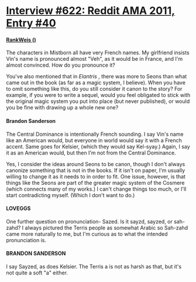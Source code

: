 # [Interview #622: Reddit AMA 2011, Entry #40](https://www.theoryland.com/intvmain.php?i=622#40)

#### [RankWeis ()](http://www.reddit.com/r/Fantasy/comments/k0fp8/iama_professional_fantasy_novelist_named_brandon/c2gk60u)

The characters in Mistborn all have very French names. My girlfriend insists Vin's name is pronounced almost "Veh", as it would be in France, and I'm almost convinced. How do you pronounce it?

You've also mentioned that in
*Elantris*
, there was more to Seons than what came out in the book (as far as a magic system, I believe). When you have to omit something like this, do you still consider it canon to the story? For example, if you were to write a sequel, would you feel obligated to stick with the original magic system you put into place (but never published), or would you be fine with drawing up a whole new one?

#### Brandon Sanderson

The Central Dominance is intentionally French sounding. I say Vin's name like an American would, but everyone in world would say it with a French accent. Same goes for Kelsier, (which they would say Kel-syay.) Again, I say it as an American would, but then I'm not from the Central Dominance.

Yes, I consider the ideas around Seons to be canon, though I don't always canonize something that is not in the books. If it isn't on paper, I'm usually willing to change it as it needs to in order to fit. One issue, however, is that things like the Seons are part of the greater magic system of the Cosmere (which connects many of my works.) I can't change things too much, or I'll start contradicting myself. (Which I don't want to do.)

#### LOVEGGS

One further question on pronunciation- Sazed. Is it sayzd, sayzed, or sah-zahd? I always pictured the Terris people as somewhat Arabic so Sah-zahd came more naturally to me, but I'm curious as to what the intended pronunciation is.

#### BRANDON SANDERSON

I say Sayzed, as does Kelsier. The Terris a is not as harsh as that, but it's not quite a soft "a" either.

